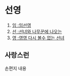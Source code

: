 <head>
  <title>선영 - welcome</title>
  <meta charset="utf-8">
</head>
<body>

<h1>선영</h1>
<ol>
  <li><a href="https://www.youtube.com/watch?v=T0FiBRT2Vu4">임 :임선영</a></li>
  <html>
    <body>

  <li><a href="https://www.youtube.com/watch?v=hR5KF_-nA3w">선 :선녀와 나무꾼에 나오는</a></li>
  <li><a href="https://www.youtube.com/watch?v=c3vuInVw6KI">영 :영영 다시 볼수 없는 선녀</a></li>
</ol>
<h2>사랑스런</h2>
손편지 내용




